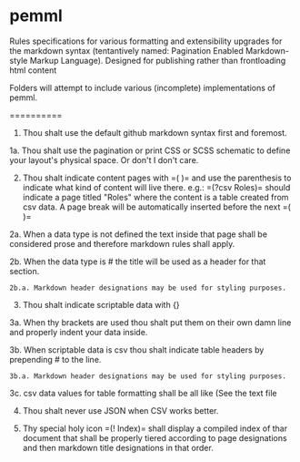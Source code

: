 # pemml
Rules specifications for various formatting and extensibility upgrades for the markdown syntax (tentantively named: Pagination Enabled Markdown-style Markup Language). Designed for publishing rather than frontloading html content

Folders will attempt to include various (incomplete) implementations of pemml.

==========

1. Thou shalt use the default github markdown syntax first and foremost.

  1a. Thou shalt use the pagination or print CSS or SCSS schematic to define your layout's physical space. Or don't I don't care.

2. Thou shalt indicate content pages with =( )= and use the parenthesis to indicate what kind of content will live there. 
  e.g.: =(?csv Roles)= should indicate a page titled "Roles" where the content is a table created from csv data. A page break will be automatically inserted before the next =( )=

  2a. When a data type is not defined the text inside that page shall be considered prose and therefore markdown rules shall apply.

  2b. When the data type is # the title will be used as a header for that section. 

    2b.a. Markdown header designations may be used for styling purposes.
  
3. Thou shalt indicate scriptable data with {}

  3a. When thy brackets are used thou shalt put them on their own damn line and properly indent your data inside.
  
  3b. When scriptable data is csv thou shalt indicate table headers by prepending # to the line. 
  
    3b.a. Markdown header designations may be used for styling purposes.
    
  3c. csv data values for table formatting shall be all like (See the text file
  
4. Thou shalt never use JSON when CSV works better.

5. Thy special holy icon =(! Index)= shall display a compiled index of thar document that shall be properly tiered according to page designations and then markdown title designations in that order. 

